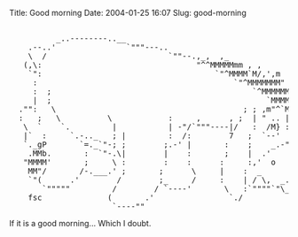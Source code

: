 Title: Good morning
Date: 2004-01-25 16:07
Slug: good-morning

<pre>

          _..--------..__
    .--..'               `"""---..
    \  /                          `""--.,_,  ,_
   (,\:                                 "^^MMMMMmm , ,
    `":                                     `"^MMMM`M/,',m
     :                                          `"^MMMMMMM"
     :  ;                                           `^MMMMMMm.
     |  ;                                              `MMMMm `
  ."":   \                                        ; ; ,m"^`MM:
  :   ;   \          \            :     ,      , ;  | " .. |"
   \  `    `.         |           | -"/`"""----|/   :  /M} :
   |`  :     `.-.._   ; |         :  /:        7   ;  `--'  \
   `._gP       `=._`"-; ;        ;.-' |       :    ;    _.-""`.
    .MMb.       :  `"-.\|        |    :       ;    |  .'       :
   "MMMM'       ;     \ :        :    :      :     :,'  o      :
    MM"/       /-.___.' ;       ;      \     |    :  _        /
    `"(      .'        /        ;_     /     :    | / \,  _.-7
       `"""""         /        / `----'       \   :`""""`"\_/
    fsc              (       .'                `./
                      `----""
</pre>

If it is a good morning... Which I doubt.

